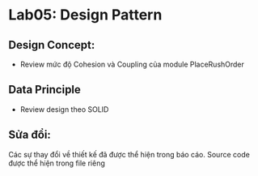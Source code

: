# Lab05: Design Pattern
## Design Concept:
- Review mức độ Cohesion và Coupling của module PlaceRushOrder
## Data Principle
- Review design theo SOLID

## Sửa đổi:
Các sự thay đổi về thiết kế đã được thể hiện trong báo cáo. Source code được thể hiện trong file riêng
